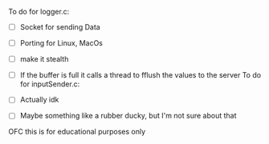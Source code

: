 To do for logger.c:
  - [ ] Socket for sending Data
  - [ ] Porting for Linux, MacOs
  - [ ] make it stealth
  - [ ] If the buffer is full it calls a thread to fflush the values to the server
To do for inputSender.c:
  - [ ] Actually idk
  - [ ] Maybe something like a rubber ducky, but I'm not sure about that


OFC this is for educational purposes only